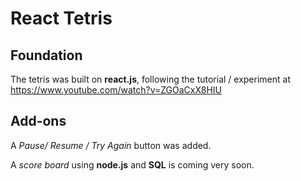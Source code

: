 # React Tetris

## Foundation

The tetris was built on **react.js**, following the tutorial / experiment at https://www.youtube.com/watch?v=ZGOaCxX8HIU

## Add-ons

A _Pause/ Resume / Try Again_ button was added.

A _score board_ using **node.js** and **SQL** is coming very soon.
